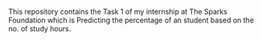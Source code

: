 This repository contains the Task 1 of my internship at The Sparks Foundation which is Predicting the percentage of an student based on the no. of study hours.
